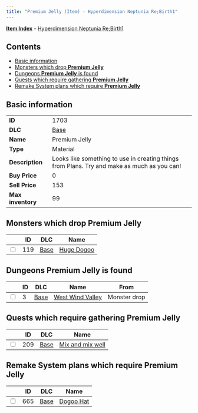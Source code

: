 ```yaml
---
title: "Premium Jelly (Item) - Hyperdimension Neptunia Re;Birth1"
---
```


[**Item Index**](/neptunia/rb1/item/index.html) - [Hyperdimension Neptunia Re;Birth1](/neptunia/rb1)

## Contents

- [Basic information](#basic-information)
- [Monsters which drop **Premium Jelly**](#monsters-which-drop-premium-jelly)
- [Dungeons **Premium Jelly** is found](#dungeons-premium-jelly-is-found)
- [Quests which require gathering **Premium Jelly**](#quests-which-require-gathering-premium-jelly)
- [Remake System plans which require **Premium Jelly**](#remake-system-plans-which-require-premium-jelly)

## Basic information

|   |   |
| -- | -- |
| **ID** | 1703 |
| **DLC** | [Base](/neptunia/rb1/dlc/1-base.html) |
| **Name** | Premium Jelly |
| **Type** | Material |
| **Description** | Looks like something to use in creating things from Plans. Try and make as much as you can! |
| **Buy Price** | 0 |
| **Sell Price** | 153 |
| **Max inventory** | 99 |


## Monsters which drop **Premium Jelly**

|    | ID | DLC | Name |
| -- | -- | --- | ---- |
| <input type="checkbox" id="rb1-monster-1-119" class="trackbox" /> | 119 | [Base](/neptunia/rb1/dlc/1-base.html) | [Huge Dogoo](/neptunia/rb1/monster/1-119-huge-dogoo.html) |


## Dungeons **Premium Jelly** is found

|    | ID | DLC | Name | From |
| -- | -- | --- | ---- | ---- |
| <input type="checkbox" id="rb1-dungeon-1-3" class="trackbox" /> | 3 | [Base](/neptunia/rb1/dlc/1-base.html) | [West Wind Valley](/neptunia/rb1/dungeon/1-3-west-wind-valley.html) | Monster drop |


## Quests which require gathering **Premium Jelly**

|    | ID | DLC | Name |
| -- | -- | --- | ---- |
| <input type="checkbox" id="rb1-quest-1-209" class="trackbox" /> | 209 | [Base](/neptunia/rb1/dlc/1-base.html) | [Mix and mix well](/neptunia/rb1/quest/1-209-mix-and-mix-well.html) |


## Remake System plans which require **Premium Jelly**

|    | ID | DLC | Name |
| -- | -- | --- | ---- |
| <input type="checkbox" id="rb1-quest-1-665" class="trackbox" /> | 665 | [Base](/neptunia/rb1/dlc/1-base.html) | [Dogoo Hat](/neptunia/rb1/quest/1-665-dogoo-hat.html) |
